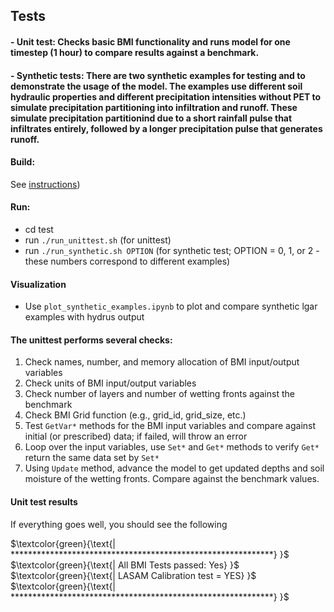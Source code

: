 ## Tests
#### - Unit test: Checks basic BMI functionality and runs model for one timestep (1 hour) to compare results against a benchmark.
#### - Synthetic tests: There are two synthetic examples for testing and to demonstrate the usage of the model. The examples use different soil hydraulic properties and different precipitation intensities without PET to simulate precipitation partitioning into infiltration and runoff. These simulate precipitation partitionind due to a short rainfall pulse that infiltrates entirely, followed by a longer precipitation pulse that generates runoff.


#### Build:
 See [instructions](https://github.com/NOAA-OWP/LGAR-C/blob/ajk//doc_update/INSTALL.md))

#### Run:
  - cd test
  - run `./run_unittest.sh` (for unittest)
  - run `./run_synthetic.sh OPTION` (for synthetic test; OPTION = 0, 1, or 2 - these numbers correspond to different examples)

#### Visualization
  - Use `plot_synthetic_examples.ipynb` to plot and compare synthetic lgar examples with hydrus output

#### The unittest performs several checks:
  1. Check names, number, and memory allocation of BMI input/output variables
  2. Check units of BMI input/output variables
  3. Check number of layers and number of wetting fronts against the benchmark
  4. Check BMI Grid function (e.g., grid_id, grid_size, etc.)
  5. Test `GetVar*` methods for the BMI input variables and compare against initial (or prescribed) data; if failed, will throw an error
  6. Loop over the input variables, use `Set*` and `Get*` methods to verify `Get*` return the same data set by `Set*`
  7. Using `Update` method, advance the model to get updated depths and soil moisture of the wetting fronts. Compare against the benchmark values.

  #### Unit test results
  If everything goes well, you should see the following

  $\textcolor{green}{\text{| ************************************************************} }$ \
  $\textcolor{green}{\text{| All BMI Tests passed: Yes} }$ \
  $\textcolor{green}{\text{| LASAM Calibration test = YES} }$ \
  $\textcolor{green}{\text{| ************************************************************} }$

